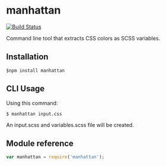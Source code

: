 # manhattan
[![Build Status](https://travis-ci.org/josh-austin/manhattan.svg)](https://travis-ci.org/josh-austin/manhattan)

Command line tool that extracts CSS colors as SCSS variables.

## Installation
```
$npm install manhattan
```

## CLI Usage
Using this command:
```
$ manhattan input.css
```
An input.scss and variables.scss file will be created.

## Module reference
```javascript
var manhattan = require('manhattan');
```
